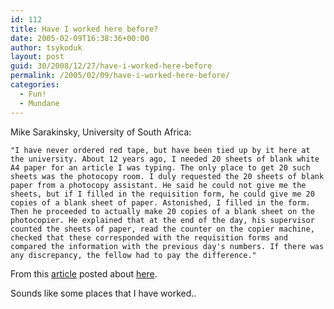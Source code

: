 ```yaml
---
id: 112
title: Have I worked here before?
date: 2005-02-09T16:38:36+00:00
author: tsykoduk
layout: post
guid: 30/2008/12/27/have-i-worked-here-before
permalink: /2005/02/09/have-i-worked-here-before/
categories:
  - Fun!
  - Mundane
---
```

Mike Sarakinsky, University of South Africa:

	"I have never ordered red tape, but have been tied up by it here at the university. About 12 years ago, I needed 20 sheets of blank white A4 paper for an article I was typing. The only place to get 20 such sheets was the photocopy room. I duly requested the 20 sheets of blank paper from a photocopy assistant. He said he could not give me the sheets, but if I filled in the requisition form, he could give me 20 copies of a blank sheet of paper. Astonished, I filled in the form. Then he proceeded to actually make 20 copies of a blank sheet on the photocopier. He explained that at the end of the day, his supervisor counted the sheets of paper, read the counter on the copier machine, checked that these corresponded with the requisition forms and compared the information with the previous day's numbers. If there was any discrepancy, the fellow had to pay the difference."

From this <a href=http://education.guardian.co.uk/egweekly/story/0,,1402413,00.html>article</a> posted about <a href=http://improbable.typepad.com/improbable_research_whats/2005/02/guardian_column.html>here</a>.

Sounds like some places that I have worked..